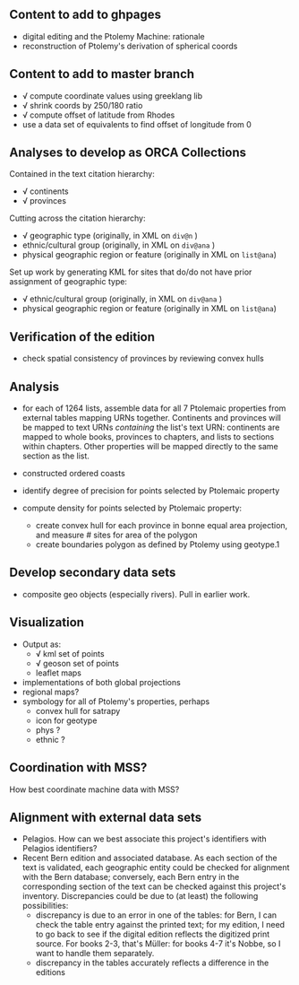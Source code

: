 ## Content to add to ghpages ##

- digital editing and the Ptolemy Machine:  rationale
- reconstruction of Ptolemy's derivation of spherical coords

## Content to add to master branch ##

- √ compute coordinate values using greeklang lib
- √ shrink coords by 250/180 ratio
- √ compute offset of latitude from Rhodes
- use a data set of equivalents to find offset of longitude from 0


## Analyses to develop as ORCA Collections ##

Contained in the text citation hierarchy:

- √ continents
- √ provinces

Cutting across the citation hierarchy:

- √ geographic type (originally, in XML on `div@n` )
- ethnic/cultural group (originally, in XML on `div@ana` )
- physical geographic region or feature (originally in XML on `list@ana`)


Set up work by generating KML for sites that do/do not have prior assignment of geographic type:

- √ ethnic/cultural group (originally, in XML on `div@ana` )
- physical geographic region or feature (originally in XML on `list@ana`)


## Verification of the edition ##

- check spatial consistency of provinces by reviewing convex hulls


## Analysis ##

- for each of 1264 lists, assemble data for all 7 Ptolemaic properties from external tables mapping URNs together.  Continents and provinces will be mapped to text URNs *containing* the list's text URN: continents are mapped to whole books, provinces to chapters, and lists to sections within chapters. Other properties will be mapped directly to the same section as the list.

- constructed ordered coasts
- identify degree of precision for points selected by Ptolemaic property
- compute density for points selected by Ptolemaic property:
    - create convex hull for each province in bonne equal area projection, and measure # sites for area of the polygon
    - create boundaries polygon as defined by Ptolemy using geotype.1

## Develop secondary data sets ##

- composite geo objects (especially rivers).  Pull in earlier work.

## Visualization ##

- Output as:
    - √ kml set of points
    - √ geoson set of points
    - leaflet maps
- implementations of both global projections
- regional maps?
- symbology for all of Ptolemy's properties, perhaps
    - convex hull for satrapy
    - icon for geotype
    - phys ?
    - ethnic ?

## Coordination with MSS? ##

How best coordinate machine data with MSS?


## Alignment with external data sets ##

- Pelagios. How can we best associate this project's identifiers with Pelagios identifiers?
- Recent Bern edition and associated database.  As each section of the text is validated, each geographic entity could be checked for alignment with the Bern database; conversely, each Bern entry in the corresponding section of the text can be checked against this project's inventory.  Discrepancies could be due to (at least) the following possibilities:
    - discrepancy is due to an error in one of the tables:  for Bern, I can check the table entry against the printed text;  for my edition, I need to go back to see if the digital edition reflects the digitized print source.  For books 2-3, that's Müller:  for books 4-7 it's Nobbe, so I want to handle them separately.
    - discrepancy in the tables accurately reflects a difference in the editions

